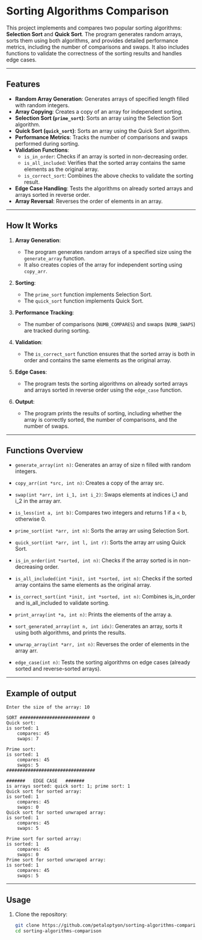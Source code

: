 # Sorting Algorithms Comparison

This project implements and compares two popular sorting algorithms: **Selection Sort** and **Quick Sort**. The program generates random arrays, sorts them using both algorithms, and provides detailed performance metrics, including the number of comparisons and swaps. It also includes functions to validate the correctness of the sorting results and handles edge cases.

---

## Features

- **Random Array Generation**: Generates arrays of specified length filled with random integers.
- **Array Copying**: Creates a copy of an array for independent sorting.
- **Selection Sort (`prime_sort`)**: Sorts an array using the Selection Sort algorithm.
- **Quick Sort (`quick_sort`)**: Sorts an array using the Quick Sort algorithm.
- **Performance Metrics**: Tracks the number of comparisons and swaps performed during sorting.
- **Validation Functions**:
  - `is_in_order`: Checks if an array is sorted in non-decreasing order.
  - `is_all_included`: Verifies that the sorted array contains the same elements as the original array.
  - `is_correct_sort`: Combines the above checks to validate the sorting result.
- **Edge Case Handling**: Tests the algorithms on already sorted arrays and arrays sorted in reverse order.
- **Array Reversal**: Reverses the order of elements in an array.

---

## How It Works

1. **Array Generation**:
   - The program generates random arrays of a specified size using the `generate_array` function.
   - It also creates copies of the array for independent sorting using `copy_arr`.

2. **Sorting**:
   - The `prime_sort` function implements Selection Sort.
   - The `quick_sort` function implements Quick Sort.

3. **Performance Tracking**:
   - The number of comparisons (`NUMB_COMPARES`) and swaps (`NUMB_SWAPS`) are tracked during sorting.

4. **Validation**:
   - The `is_correct_sort` function ensures that the sorted array is both in order and contains the same elements as the original array.

5. **Edge Cases**:
   - The program tests the sorting algorithms on already sorted arrays and arrays sorted in reverse order using the `edge_case` function.

6. **Output**:
   - The program prints the results of sorting, including whether the array is correctly sorted, the number of comparisons, and the number of swaps.

---

## Functions Overview

 - `generate_array(int n)`: Generates an array of size n filled with random integers.

 - `copy_arr(int *src, int n)`: Creates a copy of the array src.

 - `swap(int *arr, int i_1, int i_2)`: Swaps elements at indices i_1 and i_2 in the array arr.

 - `is_less(int a, int b)`: Compares two integers and returns 1 if a < b, otherwise 0.

 - `prime_sort(int *arr, int n)`: Sorts the array arr using Selection Sort.

 - `quick_sort(int *arr, int l, int r)`: Sorts the array arr using Quick Sort.

 - `is_in_order(int *sorted, int n)`: Checks if the array sorted is in non-decreasing order.

 - `is_all_included(int *init, int *sorted, int n)`: Checks if the sorted array contains the same elements as the original array.

 - `is_correct_sort(int *init, int *sorted, int n)`: Combines is_in_order and is_all_included to validate sorting.

 - `print_array(int *a, int n)`: Prints the elements of the array a.

 - `sort_generated_array(int n, int idx)`: Generates an array, sorts it using both algorithms, and prints the results.

 - `unwrap_array(int *arr, int n)`: Reverses the order of elements in the array arr.

 - `edge_case(int n)`: Tests the sorting algorithms on edge cases (already sorted and reverse-sorted arrays).

---

## Example of output
```
Enter the size of the array: 10

SORT ########################## 0
Quick sort:
is sorted: 1
    compares: 45
    swaps: 7

Prime sort:
is sorted: 1
    compares: 45
    swaps: 5
#################################

#######   EDGE CASE   #######
is arrays sorted: quick sort: 1; prime sort: 1
Quick sort for sorted array:
is sorted: 1
    compares: 45
    swaps: 0
Quick sort for sorted unwraped array:
is sorted: 1
    compares: 45
    swaps: 5

Prime sort for sorted array:
is sorted: 1
    compares: 45
    swaps: 0
Prime sort for sorted unwraped array:
is sorted: 1
    compares: 45
    swaps: 5
```

---

## Usage

1. Clone the repository:
   ```bash
   git clone https://github.com/petaloptyon/sorting-algorithms-comparison.git
   cd sorting-algorithms-comparison
